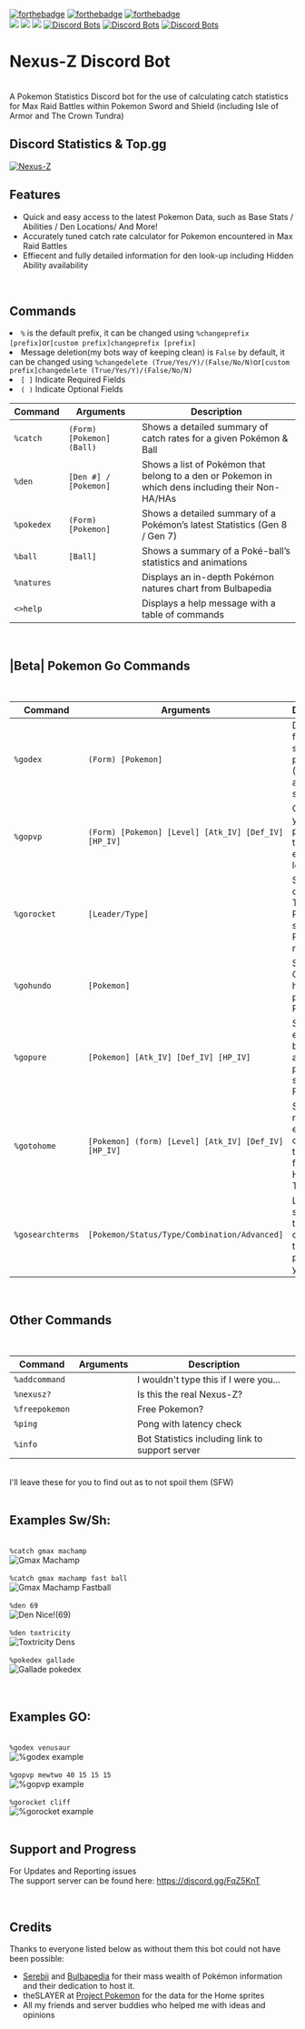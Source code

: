[![forthebadge](https://forthebadge.com/images/badges/made-with-python.svg)](https://forthebadge.com)
[![forthebadge](https://forthebadge.com/images/badges/built-with-love.svg)](https://forthebadge.com)
[![forthebadge](https://forthebadge.com/images/badges/powered-by-oxygen.svg)](https://forthebadge.com)
<br>
[<img src="https://img.shields.io/badge/discord.py-rewrite-blue.svg?style=flat-square">](https://github.com/Rapptz/discord.py/tree/rewrite)
[<img src="https://img.shields.io/badge/python-3.8.2-brightgreen.svg?style=flat-square">](https://www.python.org/downloads/release/python-382/)
[<img src="https://img.shields.io/github/license/mashape/apistatus.svg?style=flat-square">](https://github.com/Sollisnexus/Nexus-Z/blob/master/LICENSE)
[![Discord Bots](https://top.gg/api/widget/status/674716932720558101.svg)](https://top.gg/bot/674716932720558101)
[![Discord Bots](https://top.gg/api/widget/servers/674716932720558101.svg)](https://top.gg/bot/674716932720558101)
[![Discord Bots](https://top.gg/api/widget/owner/674716932720558101.svg)](https://top.gg/bot/674716932720558101)

<!DOCTYPE html>
<html>
<head>
 <link rel="stylesheet" href="styles.css">
<body>
<h1>Nexus-Z Discord Bot</h1>
<br>
A Pokemon Statistics Discord bot for the use of calculating catch statistics for Max Raid Battles within Pokemon Sword and Shield (including Isle of Armor and The Crown Tundra)
<br>

<h2>Discord Statistics & Top.gg</h2>

<a href="https://top.gg/bot/674716932720558101" >
  <img src="https://top.gg/api/widget/674716932720558101.svg" alt="Nexus-Z" />
</a>

<h2>Features</h2>
<ul>
	<li>Quick and easy access to the latest Pokemon Data, such as Base Stats / Abilities / Den Locations/ And More!
	<li>Accurately tuned catch rate calculator for Pokemon encountered in Max Raid Battles
	<li>Effiecent and fully detailed information for den look-up including Hidden Ability availability
</ul>
<br>
<h2>Commands</h2>
	<li><code class="language-plaintext highlighter-rouge">%</code> is the default prefix, it can be changed using <code class="language-plaintext highlighter-rouge">%changeprefix [prefix]</code>or<code class="language-plaintext highlighter-rouge">[custom prefix]changeprefix [prefix]</code></li>
	<li>Message deletion(my bots way of keeping clean) is <code class="language-plaintext highlighter-rouge">False</code> by default, it can be changed using <code class="language-plaintext highlighter-rouge">%changedelete (True/Yes/Y)/(False/No/N)</code>or<code class="language-plaintext highlighter-rouge">[custom prefix]changedelete (True/Yes/Y)/(False/No/N)</code></li>
    <li><code class="language-plaintext highlighter-rouge">[ ]</code> Indicate Required Fields</li>
	<li><code class="language-plaintext highlighter-rouge">( )</code> Indicate Optional Fields</li>

<table>
<thead>
	<tr>
		<th>Command</th>
		<th>Arguments</th>
		<th>Description</th>
	</tr>
</thead>
<tbody>	
	<tr>
		<td><code class="language-plaintext highlighter-rouge">%catch</code></td>
		<td><code class="language-plaintext highlighter-rouge">(Form) [Pokemon] (Ball)</code></td>
		<td>Shows a detailed summary of catch rates for a given Pokémon & Ball</td>
	</tr>
	<tr>
		<td><code class="language-plaintext highlighter-rouge">%den</code></td>
		<td><code class="language-plaintext highlighter-rouge">[Den #] / [Pokemon]</code></td>
		<td>Shows a list of Pokémon that belong to a den or Pokemon in which dens including their Non-HA/HAs</td>
	</tr>
<tr>
		<td><code class="language-plaintext highlighter-rouge">%pokedex</code></td>
		<td><code class="language-plaintext highlighter-rouge">(Form) [Pokemon]</code></td>
		<td>Shows a detailed summary of a Pokémon’s latest Statistics (Gen 8 / Gen 7)</td>
	</tr>
<tr>
		<td><code class="language-plaintext highlighter-rouge">%ball</code></td>
		<td><code class="language-plaintext highlighter-rouge">[Ball]</code></td>
		<td>Shows a summary of a Poké-ball’s statistics and animations </td>
	</tr>
<tr>
		<td><code class="language-plaintext highlighter-rouge">%natures</code></td>
		<td><code class="language-plaintext highlighter-rouge"></code></td>
		<td>Displays an in-depth Pokémon natures chart from Bulbapedia</td>
	</tr>
<tr>
		<td><code class="language-plaintext highlighter-rouge"><>help</code></td>
		<td><code class="language-plaintext highlighter-rouge"></code></td>
		<td>Displays a help message with a table of commands</td>
	</tr>
</tbody>
</table>
</p>
<p>
<br>
<h2> |Beta| Pokemon Go Commands</h2>
<br>
<table>
<thead>
	<tr>
		<th>Command</th>
		<th>Arguments</th>
		<th>Description</th>
	</tr>
</thead>
<tbody>	
	<tr>
		<td><code class="language-plaintext highlighter-rouge">%godex</code></td>
		<td><code class="language-plaintext highlighter-rouge">(Form) [Pokemon]</code></td>
		<td>Dex Entry for the selected pokemon (Shows available shinies).</td>
	</tr>
	<tr>
		<td><code class="language-plaintext highlighter-rouge">%gopvp</code></td>
		<td><code class="language-plaintext highlighter-rouge">(Form) [Pokemon] [Level] [Atk_IV] [Def_IV] [HP_IV]</code></td>
		<td>Compares your pokemon to the best of each league.</td>
	</tr>
	<tr>
		<td><code class="language-plaintext highlighter-rouge">%gorocket</code></td>
		<td><code class="language-plaintext highlighter-rouge">[Leader/Type]</code></td>
		<td>Shows the current Team Go Rocket shadow Pokemon in rotation.</td>
	</tr>
  <tr>
		<td><code class="language-plaintext highlighter-rouge">%gohundo</code></td>
		<td><code class="language-plaintext highlighter-rouge">[Pokemon]</code></td>
		<td>Shows the CP of a hundred percent IV Pokemon.</td>
	</tr>
  <tr>
		<td><code class="language-plaintext highlighter-rouge">%gopure</code></td>
		<td><code class="language-plaintext highlighter-rouge">[Pokemon] [Atk_IV] [Def_IV] [HP_IV]</code></td>
		<td>Shows the example before and after of purifying a shadow Pokemon.</td>
	</tr>
  <tr>
		<td><code class="language-plaintext highlighter-rouge">%gotohome</code></td>
		<td><code class="language-plaintext highlighter-rouge">[Pokemon] (form) [Level] [Atk_IV] [Def_IV] [HP_IV]</code></td>
		<td>Shows a rough estimation of Pokemon transfer from Go to Home Stat Translation.</td>
	</tr>
  <tr>
		<td><code class="language-plaintext highlighter-rouge">%gosearchterms</code></td>
		<td><code class="language-plaintext highlighter-rouge">[Pokemon/Status/Type/Combination/Advanced]</code></td>
		<td>Learn what search terms you could use to help find pokemon you need!</td>
	</tr>
</tbody>
</table>
</p>
<p>
<br>
<h2>Other Commands</h2>
<br>
<table>
<thead>
	<tr>
		<th>Command</th>
		<th>Arguments</th>
		<th>Description</th>
	</tr>
</thead>
<tbody>	
	<tr>
		<td><code class="language-plaintext highlighter-rouge">%addcommand</code></td>
		<td><code class="language-plaintext highlighter-rouge"></code></td>
		<td>I wouldn't type this if I were you...</td>
	</tr>
	<tr>
		<td><code class="language-plaintext highlighter-rouge">%nexusz?</code></td>
		<td><code class="language-plaintext highlighter-rouge"></code></td>
		<td>Is this the real Nexus-Z?</td>
	</tr>
  	<tr>
		<td><code class="language-plaintext highlighter-rouge">%freepokemon</code></td>
		<td><code class="language-plaintext highlighter-rouge"></code></td>
		<td>Free Pokemon?</td>
	</tr>
	<tr>
		<td><code class="language-plaintext highlighter-rouge">%ping</code></td>
		<td><code class="language-plaintext highlighter-rouge"></code></td>
		<td>Pong with latency check</td>
	</tr>
 	 <tr>
		<td><code class="language-plaintext highlighter-rouge">%info</code></td>
		<td><code class="language-plaintext highlighter-rouge"></code></td>
		<td>Bot Statistics including link to support server</td>
	</tr>
</tbody>
</table>
<br>
I'll leave these for you to find out as to not spoil them (SFW)
<br>
<br>
<h2>Examples Sw/Sh:</h2>
<br>
<code class="language-plaintext highlighter-rouge">%catch gmax machamp</code>
<br>
<img src="https://raw.githubusercontent.com/Sollisnexus/Sollisnexus.github.io/master/NexusZ/machampgmax.png" alt="Gmax Machamp">
<br>
<br>
<code class="language-plaintext highlighter-rouge">%catch gmax machamp fast ball</code>
<br>
<img src="https://raw.githubusercontent.com/Sollisnexus/Sollisnexus.github.io/master/NexusZ/machampgmaxfastball.png" alt="Gmax Machamp Fastball">
<br>
<br>
<code class="language-plaintext highlighter-rouge">%den 69</code>
<br>
<img src="https://raw.githubusercontent.com/Sollisnexus/Sollisnexus.github.io/master/NexusZ/den69.png" alt="Den Nice!(69)">
<br>
<br>
<code class="language-plaintext highlighter-rouge">%den toxtricity</code>
<br>
<img src="https://raw.githubusercontent.com/Sollisnexus/Sollisnexus.github.io/master/NexusZ/dentoxtricity.png" alt="Toxtricity Dens">
<br>
<br>
<code class="language-plaintext highlighter-rouge">%pokedex gallade</code>
<br>
<img src="https://raw.githubusercontent.com/Sollisnexus/Sollisnexus.github.io/master/NexusZ/pokedexgallade.png" alt="Gallade pokedex">
<br>
<br>
<br>
<h2>Examples GO:</h2>
<br>
<code class="language-plaintext highlighter-rouge">%godex venusaur</code>
<br>
<img src="https://raw.githubusercontent.com/Sollisnexus/Sollisnexus.github.io/master/NexusZ/venusaurdexexample.png" alt="%godex example">
<br>
<br>
<code class="language-plaintext highlighter-rouge">%gopvp mewtwo 40 15 15 15</code>
<br>
<img src="https://raw.githubusercontent.com/Sollisnexus/Sollisnexus.github.io/master/NexusZ/gopvpmewtwoexample.png" alt="%gopvp example">
<br>
<br>
<code class="language-plaintext highlighter-rouge">%gorocket cliff</code>
<br>
<img src="https://raw.githubusercontent.com/Sollisnexus/Sollisnexus.github.io/master/NexusZ/cliffexample3.png" alt="%gorocket example">
<br>
<br>
	
<h2>Support and Progress</h2>

For Updates and Reporting issues
<br>
The support server can be found here: https://discord.gg/FqZ5KnT

<br>
<h2>Credits</h2>
Thanks to everyone listed below as without them this bot could not have been possible:
<ul>
	<li><a href="https://www.serebii.net/">Serebii</a> and <a href="https://bulbapedia.bulbagarden.net/wiki/Main_Page">Bulbapedia</a> for their mass wealth of Pokémon information and their dedication to host it.
	<li>theSLAYER at <a href="https://projectpokemon.org/">Project Pokemon</a> for the data for the Home sprites
	<li>All my friends and server buddies who helped me with ideas and opinions
<ul>
</p>
</body>
</html>
